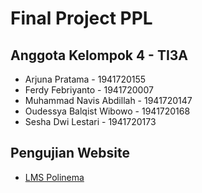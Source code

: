 # Final Project PPL

## Anggota Kelompok 4 - TI3A

- Arjuna Pratama  - 1941720155
- Ferdy Febriyanto - 1941720007
- Muhammad Navis Abdillah - 1941720147
- Oudessya Balqist Wibowo - 1941720168
- Sesha Dwi Lestari - 1941720173


## Pengujian Website

- [LMS Polinema](lms.polinema.ac.id)
